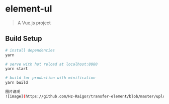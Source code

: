 # element-ul

> A Vue.js project

## Build Setup

``` bash
# install dependencies
yarn

# serve with hot reload at localhost:8080
yarn start

# build for production with minification
yarn build

图片说明
![image](https://github.com/Hz-Raigor/transfer-element/blob/master/uploadFiles/transfer.jpg)
